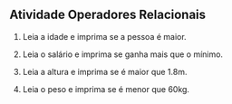 ## Atividade Operadores Relacionais

1. Leia a idade e imprima se a pessoa é maior.

2. Leia o salário e imprima se ganha mais que o mínimo.

3. Leia a altura e imprima se é maior que 1.8m.

4. Leia o peso e imprima se é menor que 60kg.
